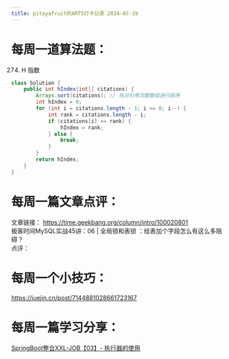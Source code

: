 ```yaml
---
title: pitayafruit的ARTS打卡记录 2024-07-19
---
```


# 每周一道算法题：
274. H 指数 
```java
class Solution {
    public int hIndex(int[] citations) {
        Arrays.sort(citations); // 先对引用次数数组进行排序
        int hIndex = 0;
        for (int i = citations.length - 1; i >= 0; i--) {
            int rank = citations.length - i; 
            if (citations[i] >= rank) { 
                hIndex = rank; 
            } else {
                break; 
            }
        }
        return hIndex;
    }
}
```

# 每周一篇文章点评：
文章链接： https://time.geekbang.org/column/intro/100020801</br>
极客时间MySQL实战45讲：06 | 全局锁和表锁 ：给表加个字段怎么有这么多阻碍？</br>
点评：


# 每周一个小技巧：
https://juejin.cn/post/7144881028661723167



# 每周一篇学习分享：
[SpringBoot整合XXL-JOB【03】- 执行器的使用](https://juejin.cn/post/7392898777047990291)
